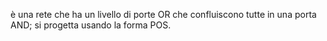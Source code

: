 è una rete che ha un livello di porte OR che confluiscono tutte in una porta AND; si progetta usando la forma POS.
